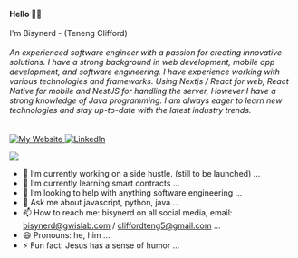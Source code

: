 <p>
    <b>Hello 👋🏻</b><br><br>
    I'm Bisynerd - (Teneng Clifford)<br><br>
    <i>
        An experienced software engineer with a passion for creating innovative solutions. I have a strong background in web development, mobile app development, and software engineering. I have experience working with various technologies and frameworks.
        Using Nextjs / React for web, React Native for mobile and NestJS for handling the server, However I have a strong knowledge of Java programming. I am always eager to learn new technologies and stay up-to-date with the latest industry trends.
    </i><br><br><br>
    <a href="https://www.gwislab.com">
        <img src="https://img.shields.io/badge/gwislab.com-red" alt="My Website">
    </a>
    <a href="https://www.linkedin.com/in/bisynerd">
        <img src="https://img.shields.io/badge/LinkedIn-blue?style=flat-square&logo=linkedin" alt="LinkedIn">
    </a>
</p>

<p>
  <a href="https://github.com/cliffordten">
    <img src="http://github-profile-summary-cards.vercel.app/api/cards/profile-details?username=cliffordten&theme=transparent" />
  </a>
</p>


- 🔭 I’m currently working on a side hustle. (still to be launched) ...
- 🌱 I’m currently learning smart contracts ...
- 🤔 I’m looking to help with anything software engineering ...
- 💬 Ask me about javascript, python, java ...
- 📫 How to reach me: bisynerd on all social media, email: bisynerd@gwislab.com / cliffordteng5@gmail.com ...
- 😄 Pronouns: he, him ...
- ⚡ Fun fact: Jesus has a sense of humor ...
